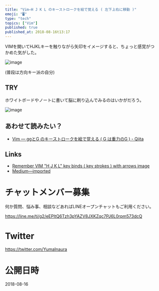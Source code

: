```yaml
---
title: "Vim—H J K L のキーストロークを絵で覚える ( 左下上右に移動 )"
emoji: "🖥"
type: "tech"
topics: ["Vim"]
published: true
published_at: 2018-08-16t13:17
---
```



VIMを開いてHJKLキーを触りながら矢印をイメージすると、ちょっと感覚がつかめた気がした。

![image](https://user-images.githubusercontent.com/13635059/44184778-8c1b0400-a14b-11e8-8e8a-813694fb37f2.png)

(普段は方向キー派の自分)

## TRY

ホワイトボードやノートに書いて脳に刷り込んでみるのはいかがだろう。

![image](https://user-images.githubusercontent.com/13635059/44187981-c7233480-a157-11e8-97b1-4b0b39004f51.png)


## あわせて読みたい？

- [Vim — ggとG のキーストロークを絵で覚える ( G は重力のG ) - Qiita](https://qiita.com/YumaInaura/items/19491c052b8fdc62e199)

## Links

- [Remember VIM "H J K L" key binds ( key strokes ) with arrows image](https://gist.github.com/YumaInaura/10bf27e6d461e9d82081b980331c6a3f)
- [Medium—imported](https://medium.com/supersonic-generation/remember-vim-hjkl-key-strokes-with-arrows-image-2a3006a9aafb)








<!-- Update From Qiita API -->

# チャットメンバー募集


何か質問、悩み事、相談などあればLINEオープンチャットもご利用ください。

https://line.me/ti/g2/eEPltQ6Tzh3pYAZV8JXKZqc7PJ6L0rpm573dcQ





# Twitter


https://twitter.com/YumaInaura


<!-- Update From Qiita API -->



# 公開日時

2018-08-16
